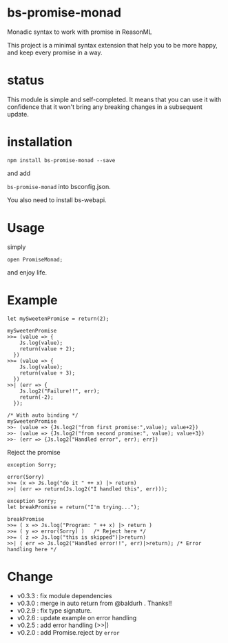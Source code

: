 # bs-promise-monad
Monadic syntax to work with promise in ReasonML

This project is a minimal syntax extension that help you to be more happy, and keep every promise in a way.

# status
This module is simple and self-completed. It means that you can use it with confidence that it won't bring any breaking changes in a subsequent update.

# installation

`npm install bs-promise-monad --save`

and add

`bs-promise-monad` into bsconfig.json.

You also need to install bs-webapi.

# Usage

simply 

`open PromiseMonad;`

and enjoy life.

# Example

```
let mySweetenPromise = return(2);

mySweetenPromise
>>= (value => {
    Js.log(value);
    return(value + 2);
  })
>>= (value => {
    Js.log(value);
    return(value + 3);
  })
>>| (err => {
    Js.log2("Failure!!", err);
    return(-2);
  });

/* With auto binding */
mySweetenPromise
>>- (value => {Js.log2("from first promise:",value); value+2})
>>- (value => {Js.log2("from second promise:", value); value+3})
>>- (err => {Js.log2("Handled error", err); err})

```

Reject the promise

```
exception Sorry;

error(Sorry)
>>= (x => Js.log("do it " ++ x) |> return)
>>| (err => return(Js.log2("I handled this", err)));
```

```
exception Sorry;
let breakPromise = return("I'm trying...");

breakPromise 
>>= ( x => Js.log("Program: " ++ x) |> return )
>>= ( y => error(Sorry) )   /* Reject here */
>>= ( z => Js.log("this is skipped")|>return)
>>| ( err => Js.log2("Handled error!!", err)|>return); /* Error handling here */
```


# Change

- v0.3.3 : fix module dependencies
- v0.3.0 : merge in auto return from @baldurh . Thanks!!
- v0.2.9 : fix type signature.
- v0.2.6 : update example on error handling
- v0.2.5 : add error handling (>>|)
- v0.2.0 : add Promise.reject by `error`
